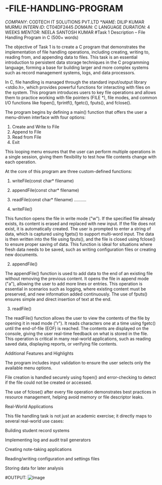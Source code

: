 # -FILE-HANDLING-PROGRAM
*COMPANY*: CODTECH IT SOLUTIONS PVT.LTD
**NAME*: DILIP KUMAR MURMU
*INTERN ID*: CT04DF2445
*DOMAIN*: C LANGUAGE
*DURATION*: 4 WEEKS
*MENTOR*: NEELA SANTOSH KUMAR
#Task 1 Description – File Handling Program in C (500+ words)

The objective of Task 1 is to create a C program that demonstrates the implementation of file handling operations, including creating, writing to, reading from, and appending data to files. This task is an essential introduction to persistent data storage techniques in the C programming language, forming a base for building larger and more complex systems such as record management systems, logs, and data processors.

In C, file handling is managed through the standard input/output library <stdio.h>, which provides powerful functions for interacting with files on the system. This program introduces users to key file operations and allows them to practice working with file pointers (FILE *), file modes, and common I/O functions like fopen(), fprintf(), fgetc(), fputs(), and fclose().

The program begins by defining a main() function that offers the user a menu-driven interface with four options:
1. Create and Write to File
2. Append to File
3. Read from File
4. Exit

This looping menu ensures that the user can perform multiple operations in a single session, giving them flexibility to test how file contents change with each operation.

At the core of this program are three custom-defined functions:

1. writeFile(const char* filename)


2. appendFile(const char* filename)


3. readFile(const char* filename)
..........
1. writeFile()

This function opens the file in write mode ("w"). If the specified file already exists, its content is erased and replaced with new input. If the file does not exist, it is automatically created. The user is prompted to enter a string of data, which is captured using fgets() to support multi-word input. The data is then written into the file using fputs(), and the file is closed using fclose() to ensure proper saving of data. This function is ideal for situations where fresh data needs to be saved, such as writing configuration files or creating new documents.


2. appendFile()

The appendFile() function is used to add data to the end of an existing file without removing the previous content. It opens the file in append mode ("a"), allowing the user to add more lines or entries. This operation is essential in scenarios such as logging, where existing content must be preserved, and new information added continuously. The use of fputs() ensures simple and direct insertion of text at the end.

3. readFile()

The readFile() function allows the user to view the contents of the file by opening it in read mode ("r"). It reads characters one at a time using fgetc() until the end-of-file (EOF) is reached. The contents are displayed on the console, giving the user real-time feedback on what is stored in the file. This operation is critical in many real-world applications, such as reading saved data, displaying reports, or verifying file contents.

Additional Features and Highlights

The program includes input validation to ensure the user selects only the available menu options.

File creation is handled securely using fopen() and error-checking to detect if the file could not be created or accessed.

The use of fclose() after every file operation demonstrates best practices in resource management, helping avoid memory or file descriptor leaks.


Real-World Applications

This file handling task is not just an academic exercise; it directly maps to several real-world use cases:

Building student record systems

Implementing log and audit trail generators

Creating note-taking applications

Reading/writing configuration and settings files

Storing data for later analysis

#OUTPUT: 
![Image](https://github.com/user-attachments/assets/4b3d95b7-2ded-41f8-bb62-2f8cd78a01df)


